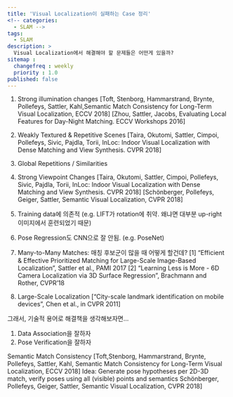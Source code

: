 ```yaml
---
title: 'Visual Localization이 실패하는 Case 정리'
<!-- categories:
  - SLAM -->
tags:
  - SLAM
description: >
  Visual Localization에서 해결해야 할 문제들은 어떤게 있을까?
sitemap :
  changefreq : weekly
  priority : 1.0
published: false
---
```


1. Strong illumination changes
[Toft, Stenborg, Hammarstrand, Brynte, Pollefeys, Sattler, Kahl,Semantic Match Consistency for Long-Term Visual Localization, ECCV 2018]
[Zhou, Sattler, Jacobs, Evaluating Local Features for Day-Night Matching. ECCV Workshops 2016]

2. Weakly Textured & Repetitive Scenes
[Taira, Okutomi, Sattler, Cimpoi, Pollefeys, Sivic, Pajdla, Torii, InLoc: Indoor Visual Localization with Dense Matching and View Synthesis. CVPR 2018]

3. Global Repetitions / Similarities
4. Strong Viewpoint Changes
[Taira, Okutomi, Sattler, Cimpoi, Pollefeys, Sivic, Pajdla, Torii, InLoc: Indoor Visual Localization with Dense Matching and View Synthesis. CVPR 2018]
[Schönberger, Pollefeys, Geiger, Sattler, Semantic Visual Localization, CVPR 2018]

5. Training data에 의존적 (e.g. LIFT가 rotation에 취약. 왜냐면 대부분 up-right 이미지에서 훈련되었기 때문)
6. Pose Regression도 CNN으로 잘 안됨. (e.g. PoseNet)
7. Many-to-Many Matches: 매칭 후보군이 많을 때 어떻게 할건데?
[1] “Efficient & Effective Prioritized Matching for Large-Scale Image-Based Localization”, Sattler et al., PAMI 2017
[2] “Learning Less is More - 6D Camera Localization via 3D Surface Regression”, Brachmann and Rother, CVPR’18
8. Large-Scale Localization
[“City-scale landmark identification on mobile devices”, Chen et al., in CVPR 2011]

그래서, 기술적 용어로 해결책을 생각해보자면...
1. Data Association을 잘하자
2. Pose Verification을 잘하자

Semantic Match Consistency
[Toft,Stenborg, Hammarstrand, Brynte, Pollefeys, Sattler, Kahl, Semantic Match Consistency for Long-Term Visual Localization, ECCV 2018]
Idea: Generate pose hypotheses per 2D-3D match, verify poses using all (visible) points and semantics
Schönberger, Pollefeys, Geiger, Sattler, Semantic Visual Localization, CVPR 2018]
